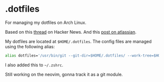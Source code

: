 # .dotfiles
For managing my dotfiles on Arch Linux. 

Based on this [thread](https://news.ycombinator.com/item?id=11071754) on Hacker News. And this [post on atlassian](https://www.atlassian.com/git/tutorials/dotfiles).

My dotfiles are located at `$HOME/.dotfiles`. The config files are managed using the following alias:
```bash
alias dotfiles='/usr/bin/git --git-dir=$HOME/.dotfiles/ --work-tree=$HOME'
```
I also added this to `~/.zshrc`.

Still working on the neovim, gonna track it as a git module. 
